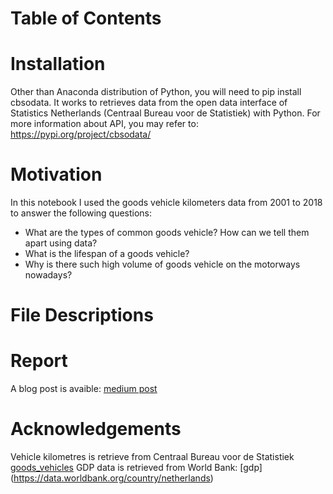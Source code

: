 # Table of Contents


# Installation
Other than Anaconda distribution of Python, you will need to pip install cbsodata. It works to retrieves data from the open data interface of Statistics Netherlands (Centraal Bureau voor de Statistiek) with Python. For more information about API, you may refer to: https://pypi.org/project/cbsodata/

# Motivation
In this notebook I used the goods vehicle kilometers data from 2001 to 2018 to answer the following questions: 

- What are the types of common goods vehicle? How can we tell them apart using data? 
- What is the lifespan of a goods vehicle? 
- Why is there such high volume of goods vehicle on the motorways nowadays?

# File Descriptions


# Report
A blog post is avaible: [medium post](https://medium.com/@jinchaochen/how-did-road-freight-transport-develop-in-the-netherlands-f42502a48047)

# Acknowledgements
Vehicle kilometres is retrieve from Centraal Bureau voor de Statistiek [goods_vehicles](https://opendata.cbs.nl/statline/portal.html?_la=en&_catalog=CBS&tableId=84651ENG&_theme=1111)
GDP data is retrieved from World Bank: [gdp] (https://data.worldbank.org/country/netherlands)


